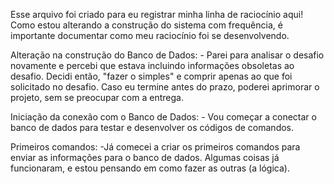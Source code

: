 Esse arquivo foi criado para eu registrar minha linha de raciocínio aqui!
Como estou alterando a construção do sistema com frequência, é importante documentar como meu raciocínio foi se desenvolvendo.

Alteração na construção do Banco de Dados:
    - Parei para analisar o desafio novamente e percebi que estava incluindo informações obsoletas ao desafio. Decidi então, "fazer o simples" e comprir apenas ao que foi solicitado no desafio. Caso eu termine antes do prazo, poderei aprimorar o projeto, sem se preocupar com a entrega.

Iniciação da conexão com o Banco de Dados:
    - Vou começar a conectar o banco de dados para testar e desenvolver os códigos de comandos.

Primeiros comandos:
    -Já comecei a criar os primeiros comandos para enviar as informações para o banco de dados. Algumas coisas já funcionaram, e estou pensando em como fazer as outras (a lógica).